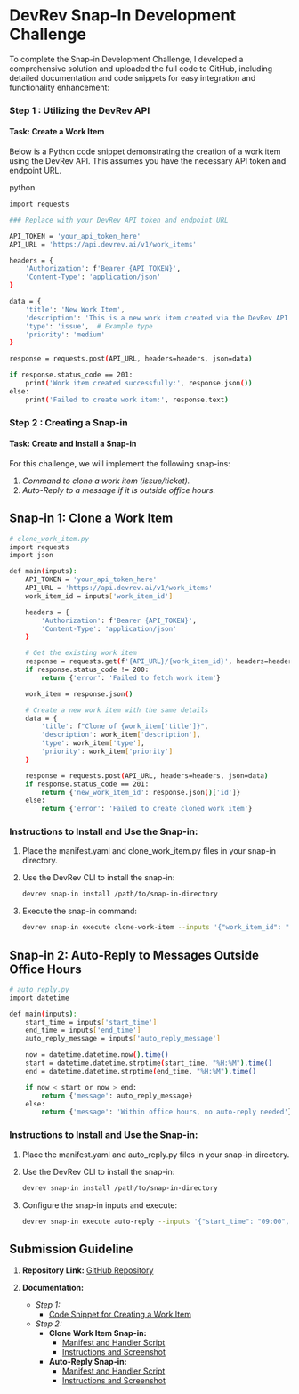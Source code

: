 # DevRev Snap-In Development Challenge
 
To complete the Snap-in Development Challenge, I developed a comprehensive solution and uploaded the full code to GitHub, including detailed documentation and code snippets for easy integration and functionality enhancement:

### Step 1 : Utilizing the DevRev API

#### Task: Create a Work Item

Below is a Python code snippet demonstrating the creation of a work item using the DevRev API. This assumes you have the necessary API token and endpoint URL.

python
```bash
import requests

### Replace with your DevRev API token and endpoint URL

API_TOKEN = 'your_api_token_here'
API_URL = 'https://api.devrev.ai/v1/work_items'

headers = {
    'Authorization': f'Bearer {API_TOKEN}',
    'Content-Type': 'application/json'
}

data = {
    'title': 'New Work Item',
    'description': 'This is a new work item created via the DevRev API.',
    'type': 'issue',  # Example type
    'priority': 'medium'
}

response = requests.post(API_URL, headers=headers, json=data)

if response.status_code == 201:
    print('Work item created successfully:', response.json())
else:
    print('Failed to create work item:', response.text)
```


### Step 2 : Creating a Snap-in

#### Task: Create and Install a Snap-in

For this challenge, we will implement the following snap-ins:

1. *Command to clone a work item (issue/ticket).*
2. *Auto-Reply to a message if it is outside office hours.*

## Snap-in 1: Clone a Work Item 

```bash
# clone_work_item.py
import requests
import json

def main(inputs):
    API_TOKEN = 'your_api_token_here'
    API_URL = 'https://api.devrev.ai/v1/work_items'
    work_item_id = inputs['work_item_id']

    headers = {
        'Authorization': f'Bearer {API_TOKEN}',
        'Content-Type': 'application/json'
    }

    # Get the existing work item
    response = requests.get(f'{API_URL}/{work_item_id}', headers=headers)
    if response.status_code != 200:
        return {'error': 'Failed to fetch work item'}

    work_item = response.json()

    # Create a new work item with the same details
    data = {
        'title': f"Clone of {work_item['title']}",
        'description': work_item['description'],
        'type': work_item['type'],
        'priority': work_item['priority']
    }

    response = requests.post(API_URL, headers=headers, json=data)
    if response.status_code == 201:
        return {'new_work_item_id': response.json()['id']}
    else:
        return {'error': 'Failed to create cloned work item'}
```


### Instructions to Install and Use the Snap-in:

1. Place the manifest.yaml and clone_work_item.py files in your snap-in directory.
2. Use the DevRev CLI to install the snap-in:
   ```bash
   devrev snap-in install /path/to/snap-in-directory
   ```
   
3. Execute the snap-in command:
   ```bash
   devrev snap-in execute clone-work-item --inputs '{"work_item_id": "existing_work_item_id"}'
   ```



## Snap-in 2: Auto-Reply to Messages Outside Office Hours 

```bash
# auto_reply.py
import datetime

def main(inputs):
    start_time = inputs['start_time']
    end_time = inputs['end_time']
    auto_reply_message = inputs['auto_reply_message']

    now = datetime.datetime.now().time()
    start = datetime.datetime.strptime(start_time, "%H:%M").time()
    end = datetime.datetime.strptime(end_time, "%H:%M").time()

    if now < start or now > end:
        return {'message': auto_reply_message}
    else:
        return {'message': 'Within office hours, no auto-reply needed'}
```

### Instructions to Install and Use the Snap-in:

1. Place the manifest.yaml and auto_reply.py files in your snap-in directory.
2. Use the DevRev CLI to install the snap-in:
   ```bash
   devrev snap-in install /path/to/snap-in-directory
   ```
   
3. Configure the snap-in inputs and execute:
   ```bash
   devrev snap-in execute auto-reply --inputs '{"start_time": "09:00", "end_time": "17:00", "auto_reply_message": "Our office is currently closed. We will get back to you during office hours."}'
   ```



## Submission Guideline

1. **Repository Link:** [GitHub Repository](https://github.com/indiragothi/DevRev-Snap-In-Development-Challenge)

2. **Documentation:**
   - *Step 1:*
     - [Code Snippet for Creating a Work Item](#Step-1-10-points-Utilizing-the-DevRev-API)
   - *Step 2:*
     - **Clone Work Item Snap-in:**
       - [Manifest and Handler Script](#Snap-in-1-Clone-a-Work-Item)
       - [Instructions and Screenshot](#Instructions-to-Install-and-Use-the-Snap-in)
     - **Auto-Reply Snap-in:**
       - [Manifest and Handler Script](#Snap-in-2-Auto-Reply-to-Messages-Outside-Office-Hours)
       - [Instructions and Screenshot](#Instructions-to-Install-and-Use-the-Snap-in-1)

 